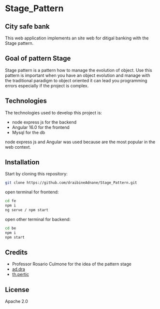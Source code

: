 # Stage_Pattern

## City safe bank
This web application implements an site web for ditigal banking with the Stage pattern. 

## Goal of pattern Stage
Stage pattern is a pattern how to manage the evolution of object. Use this pattern is important when you have an object evolution and manage with the traditional paradigm to object oriented it can lead you programming errors especially if the project is complex.

## Technologies
The technologies used to develop this project is: 
- node express js for the backend
- Angular 16.0 for the frontend
- Mysql for the db

node express js and Angular was used because are the most popular in the web context.

## Installation
Start by cloning this repository:
```sh
git clone https://github.com/draibineAdnane/Stage_Pattern.git
```
open terminal for frontend:
```sh
cd fe
npm i
ng serve / npm start
```
open other terminal for backend:
```sh
cd be
npm i
npm start
```
## Credits
- Professor Rosario Culmone for the idea of the pattern stage
- [ad.dra](https://github.com/Ad-Dra)
- [th.pertic](https://github.com/thpertic)

## License
Apache 2.0
